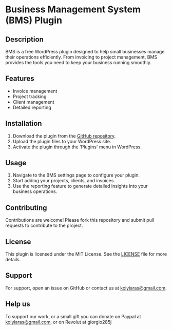 # Business Management System (BMS) Plugin

## Description
BMS is a free WordPress plugin designed to help small businesses manage their operations efficiently. From invoicing to project management, BMS provides the tools you need to keep your business running smoothly.

## Features
- Invoice management
- Project tracking
- Client management
- Detailed reporting

## Installation
1. Download the plugin from the [GitHub repository](https://github.com/koiyiaras/bms).
2. Upload the plugin files to your WordPress site.
3. Activate the plugin through the 'Plugins' menu in WordPress.

## Usage
1. Navigate to the BMS settings page to configure your plugin.
2. Start adding your projects, clients, and invoices.
3. Use the reporting feature to generate detailed insights into your business operations.

## Contributing
Contributions are welcome! Please fork this repository and submit pull requests to contribute to the project.

## License
This plugin is licensed under the MIT License. See the [LICENSE](LICENSE) file for more details.

## Support
For support, open an issue on GitHub or contact us at koiyiaras@gmail.com.

## Help us
To support our work, or a small gift you can donate on Paypal at koiyiaras@gmail.com, or on Revolut at giorgio285j
